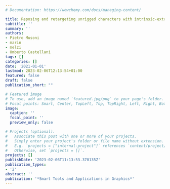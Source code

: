 ```yaml
---
# Documentation: https://wowchemy.com/docs/managing-content/

title: Reposing and retargeting unrigged characters with intrinsic-extrinsic transfer
subtitle: ''
summary: ''
authors:
- Pietro Musoni
- marin
- melzi
- Umberto Castellani
tags: []
categories: []
date: '2021-01-01'
lastmod: 2023-02-06T12:13:54+01:00
featured: false
draft: false
publication_short: ""

# Featured image
# To use, add an image named `featured.jpg/png` to your page's folder.
# Focal points: Smart, Center, TopLeft, Top, TopRight, Left, Right, BottomLeft, Bottom, BottomRight.
image:
  caption: ''
  focal_point: ''
  preview_only: false

# Projects (optional).
#   Associate this post with one or more of your projects.
#   Simply enter your project's folder or file name without extension.
#   E.g. `projects = ["internal-project"]` references `content/project/deep-learning/index.md`.
#   Otherwise, set `projects = []`.
projects: []
publishDate: '2023-02-06T11:13:53.370135Z'
publication_types:
- '2'
abstract: ''
publication: '*Smart Tools and Applications in Graphics*'
---
```

